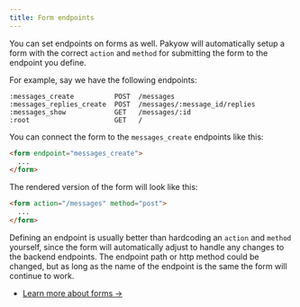 ```yaml
---
title: Form endpoints
---
```


You can set endpoints on forms as well. Pakyow will automatically setup a form with the correct `action` and `method` for submitting the form to the endpoint you define.

For example, say we have the following endpoints:

```
:messages_create          POST  /messages
:messages_replies_create  POST  /messages/:message_id/replies
:messages_show            GET   /messages/:id
:root                     GET   /
```

You can connect the form to the `messages_create` endpoints like this:

```html
<form endpoint="messages_create">
  ...
</form>
```

The rendered version of the form will look like this:

```html
<form action="/messages" method="post">
  ...
</form>
```

Defining an endpoint is usually better than hardcoding an `action` and `method` yourself, since the form will automatically adjust to handle any changes to the backend endpoints. The endpoint path or http method could be changed, but as long as the name of the endpoint is the same the form will continue to work.

* [Learn more about forms &rarr;](doc:frontend/forms)
